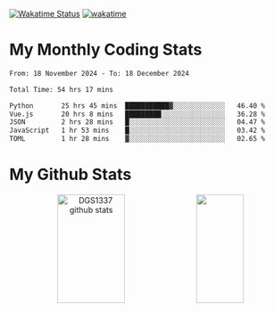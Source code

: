 [![Wakatime Status](https://github.com/noopurphalak/noopurphalak/workflows/wakatime-status-update/badge.svg)](https://github.com/noopurphalak/noopurphalak/actions/workflows/main.yml)
[![wakatime](https://wakatime.com/badge/user/80ace140-ef40-4fdd-b8ed-f3be3d2e1aea.svg)](https://wakatime.com/@80ace140-ef40-4fdd-b8ed-f3be3d2e1aea)

# My Monthly Coding Stats

<!--START_SECTION:waka-->

```txt
From: 18 November 2024 - To: 18 December 2024

Total Time: 54 hrs 17 mins

Python       25 hrs 45 mins  ███████████▓░░░░░░░░░░░░░   46.40 %
Vue.js       20 hrs 8 mins   █████████░░░░░░░░░░░░░░░░   36.28 %
JSON         2 hrs 28 mins   █░░░░░░░░░░░░░░░░░░░░░░░░   04.47 %
JavaScript   1 hr 53 mins    █░░░░░░░░░░░░░░░░░░░░░░░░   03.42 %
TOML         1 hr 28 mins    ▓░░░░░░░░░░░░░░░░░░░░░░░░   02.65 %
```

<!--END_SECTION:waka-->

# My Github Stats
<div style="text-align: center;">
  <img width="49%" height="195px" src="https://github-readme-stats-sigma-five.vercel.app/api?username=noopurphalak&show_icons=true&count_private=true&hide_border=true&title_color=ecf2f8&icon_color=0d1117&text_color=FFFFFF&bg_color=0d1117" alt="DGS1337 github stats" />
  <img width="41%" height="195px" src="https://github-readme-stats-sigma-five.vercel.app/api/top-langs/?username=noopurphalak&layout=compact&hide_border=true&title_color=ecf2f8&text_color=FFFFFF&bg_color=0d1117" />
</div>
